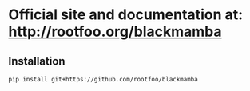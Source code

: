 # Official site and documentation at: http://rootfoo.org/blackmamba 


## Installation
`pip install git+https://github.com/rootfoo/blackmamba`
